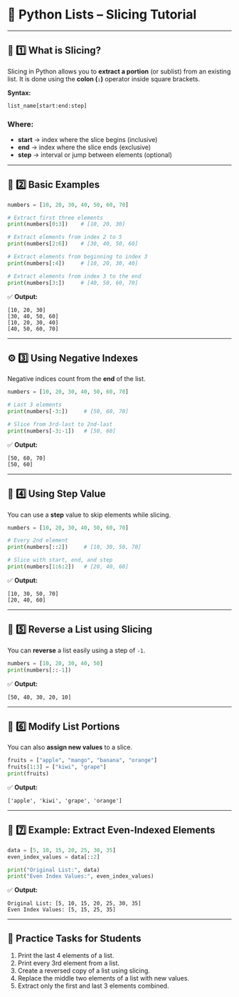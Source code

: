 # 🧩 **Python Lists – Slicing Tutorial**

---

## 📘 **1️⃣ What is Slicing?**

Slicing in Python allows you to **extract a portion** (or sublist) from an existing list.
It is done using the **colon (`:`)** operator inside square brackets.

**Syntax:**

```python
list_name[start:end:step]
```

### Where:

* **start** → index where the slice begins (inclusive)
* **end** → index where the slice ends (exclusive)
* **step** → interval or jump between elements (optional)

---

## 🧮 **2️⃣ Basic Examples**

```python
numbers = [10, 20, 30, 40, 50, 60, 70]

# Extract first three elements
print(numbers[0:3])    # [10, 20, 30]

# Extract elements from index 2 to 5
print(numbers[2:6])    # [30, 40, 50, 60]

# Extract elements from beginning to index 3
print(numbers[:4])     # [10, 20, 30, 40]

# Extract elements from index 3 to the end
print(numbers[3:])     # [40, 50, 60, 70]
```

✅ **Output:**

```
[10, 20, 30]
[30, 40, 50, 60]
[10, 20, 30, 40]
[40, 50, 60, 70]
```

---

## ⚙️ **3️⃣ Using Negative Indexes**

Negative indices count from the **end** of the list.

```python
numbers = [10, 20, 30, 40, 50, 60, 70]

# Last 3 elements
print(numbers[-3:])     # [50, 60, 70]

# Slice from 3rd-last to 2nd-last
print(numbers[-3:-1])   # [50, 60]
```

✅ **Output:**

```
[50, 60, 70]
[50, 60]
```

---

## 🔁 **4️⃣ Using Step Value**

You can use a **step** value to skip elements while slicing.

```python
numbers = [10, 20, 30, 40, 50, 60, 70]

# Every 2nd element
print(numbers[::2])     # [10, 30, 50, 70]

# Slice with start, end, and step
print(numbers[1:6:2])   # [20, 40, 60]
```

✅ **Output:**

```
[10, 30, 50, 70]
[20, 40, 60]
```

---

## 🔄 **5️⃣ Reverse a List using Slicing**

You can **reverse** a list easily using a step of `-1`.

```python
numbers = [10, 20, 30, 40, 50]
print(numbers[::-1])
```

✅ **Output:**

```
[50, 40, 30, 20, 10]
```

---

## 🧠 **6️⃣ Modify List Portions**

You can also **assign new values** to a slice.

```python
fruits = ["apple", "mango", "banana", "orange"]
fruits[1:3] = ["kiwi", "grape"]
print(fruits)
```

✅ **Output:**

```
['apple', 'kiwi', 'grape', 'orange']
```

---

## 🧮 **7️⃣ Example: Extract Even-Indexed Elements**

```python
data = [5, 10, 15, 20, 25, 30, 35]
even_index_values = data[::2]

print("Original List:", data)
print("Even Index Values:", even_index_values)
```

✅ **Output:**

```
Original List: [5, 10, 15, 20, 25, 30, 35]
Even Index Values: [5, 15, 25, 35]
```

---

## 📝 **Practice Tasks for Students**

1. Print the last 4 elements of a list.
2. Print every 3rd element from a list.
3. Create a reversed copy of a list using slicing.
4. Replace the middle two elements of a list with new values.
5. Extract only the first and last 3 elements combined.